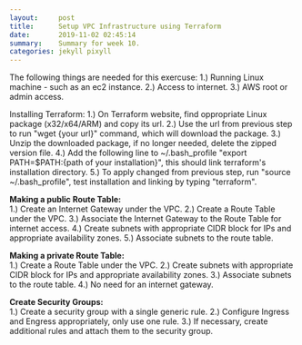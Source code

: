 ```yaml
---
layout:     post
title:      Setup VPC Infrastructure using Terraform
date:       2019-11-02 02:45:14
summary:    Summary for week 10.
categories: jekyll pixyll
---
```

The following things are needed for this exercuse:
1.) Running Linux machine - such as an ec2 instance.
2.) Access to internet.
3.) AWS root or admin access.

Installing Terraform:
1.) On Terraform website, find oppropriate Linux package (x32/x64/ARM) and copy its url.
2.) Use the url from previous step to run "wget {your url}" command, which will download the package.
3.) Unzip the downloaded package, if no longer needed, delete the zipped version file.
4.) Add the following line to ~/.bash_profile "export PATH=$PATH:{path of your installation}", this should link terraform's installation directory.
5.) To apply changed from previous step, run "source ~/.bash_profile", test installation and linking by typing "terraform".

<b>Making a public Route Table: </b><br/>
1.) Create an Internet Gateway under the VPC.
2.) Create a Route Table under the VPC.
3.) Associate the Internet Gateway to the Route Table for internet access.
4.) Create subnets with appropriate CIDR block for IPs and appropriate availability zones.
5.) Associate subnets to the route table.

<b>Making a private Route Table: </b><br/>
1.) Create a Route Table under the VPC.
2.) Create subnets with appropriate CIDR block for IPs and appropriate availability zones.
3.) Associate subnets to the route table.
4.) No need for an internet gateway.

<b>Create Security Groups: </b><br/>
1.) Create a security group with a single generic rule.
2.) Configure Ingress and Engress appropriately, only use one rule.
3.) If necessary, create additional rules and attach them to the security group.